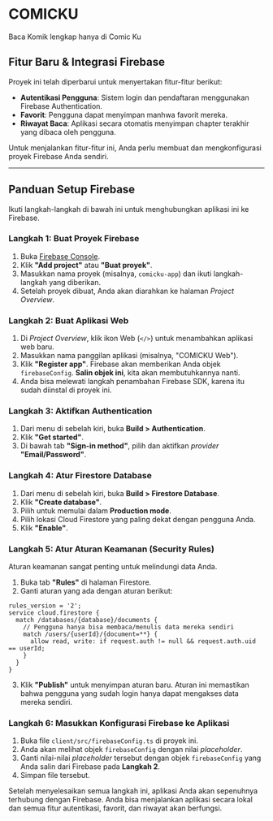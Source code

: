 # COMICKU

Baca Komik lengkap hanya di Comic Ku

## Fitur Baru & Integrasi Firebase

Proyek ini telah diperbarui untuk menyertakan fitur-fitur berikut:

*   **Autentikasi Pengguna**: Sistem login dan pendaftaran menggunakan Firebase Authentication.
*   **Favorit**: Pengguna dapat menyimpan manhwa favorit mereka.
*   **Riwayat Baca**: Aplikasi secara otomatis menyimpan chapter terakhir yang dibaca oleh pengguna.

Untuk menjalankan fitur-fitur ini, Anda perlu membuat dan mengkonfigurasi proyek Firebase Anda sendiri.

---

## Panduan Setup Firebase

Ikuti langkah-langkah di bawah ini untuk menghubungkan aplikasi ini ke Firebase.

### Langkah 1: Buat Proyek Firebase

1.  Buka [Firebase Console](https://console.firebase.google.com/).
2.  Klik **"Add project"** atau **"Buat proyek"**.
3.  Masukkan nama proyek (misalnya, `comicku-app`) dan ikuti langkah-langkah yang diberikan.
4.  Setelah proyek dibuat, Anda akan diarahkan ke halaman *Project Overview*.

### Langkah 2: Buat Aplikasi Web

1.  Di *Project Overview*, klik ikon Web (`</>`) untuk menambahkan aplikasi web baru.
2.  Masukkan nama panggilan aplikasi (misalnya, "COMICKU Web").
3.  Klik **"Register app"**. Firebase akan memberikan Anda objek `firebaseConfig`. **Salin objek ini**, kita akan membutuhkannya nanti.
4.  Anda bisa melewati langkah penambahan Firebase SDK, karena itu sudah diinstal di proyek ini.

### Langkah 3: Aktifkan Authentication

1.  Dari menu di sebelah kiri, buka **Build > Authentication**.
2.  Klik **"Get started"**.
3.  Di bawah tab **"Sign-in method"**, pilih dan aktifkan *provider* **"Email/Password"**.

### Langkah 4: Atur Firestore Database

1.  Dari menu di sebelah kiri, buka **Build > Firestore Database**.
2.  Klik **"Create database"**.
3.  Pilih untuk memulai dalam **Production mode**.
4.  Pilih lokasi Cloud Firestore yang paling dekat dengan pengguna Anda.
5.  Klik **"Enable"**.

### Langkah 5: Atur Aturan Keamanan (Security Rules)

Aturan keamanan sangat penting untuk melindungi data Anda.

1.  Buka tab **"Rules"** di halaman Firestore.
2.  Ganti aturan yang ada dengan aturan berikut:

```
rules_version = '2';
service cloud.firestore {
  match /databases/{database}/documents {
    // Pengguna hanya bisa membaca/menulis data mereka sendiri
    match /users/{userId}/{document=**} {
      allow read, write: if request.auth != null && request.auth.uid == userId;
    }
  }
}
```

3.  Klik **"Publish"** untuk menyimpan aturan baru. Aturan ini memastikan bahwa pengguna yang sudah login hanya dapat mengakses data mereka sendiri.

### Langkah 6: Masukkan Konfigurasi Firebase ke Aplikasi

1.  Buka file `client/src/firebaseConfig.ts` di proyek ini.
2.  Anda akan melihat objek `firebaseConfig` dengan nilai *placeholder*.
3.  Ganti nilai-nilai *placeholder* tersebut dengan objek `firebaseConfig` yang Anda salin dari Firebase pada **Langkah 2**.
4.  Simpan file tersebut.

Setelah menyelesaikan semua langkah ini, aplikasi Anda akan sepenuhnya terhubung dengan Firebase. Anda bisa menjalankan aplikasi secara lokal dan semua fitur autentikasi, favorit, dan riwayat akan berfungsi.
